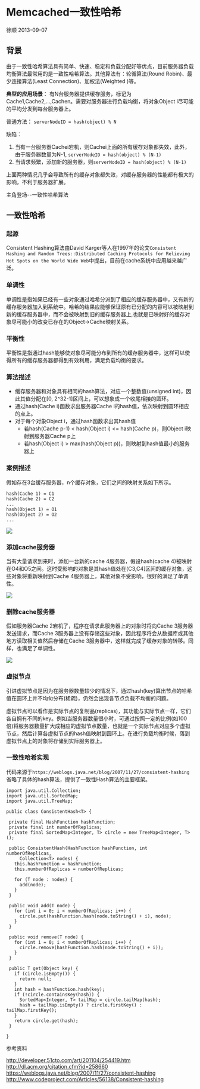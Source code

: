 # Memcached一致性哈希

徐顺 2013-09-07

## 背景
由于一致性哈希算法具有简单、快速、稳定和负载分配好等优点，目前服务器负载均衡算法最常用的是一致性哈希算法。其他算法有：轮循算法(Round Robin)、最少连接算法(Least Connection)、加权法(Weighted )等。

**典型的应用场景**：
有N台服务器提供缓存服务，标记为Cache1,Cache2,...,Cachen。需要对服务器进行负载均衡，将对象Object i尽可能的平均分发到每台服务器上。

普通方法：
`serverNodeID = hash(object) % N`

缺陷：

1. 当有一台服务器Cachei宕机，则Cachei上面的所有缓存对象都失效，此外，由于服务器数量为N-1, `serverNodeID = hash(object) % (N-1)`
2. 当请求频繁，添加新的服务器，则`serverNodeID = hash(object) % (N-1)`

上面两种情况几乎会导致所有的缓存对象都失效，对缓存服务器的性能都有极大的影响，不利于服务器扩展。

主角登场--一致性哈希算法

## 一致性哈希

### 起源
Consistent Hashing算法由David Karger等人在1997年的论文`Consistent Hashing and Random Trees::Distributed Caching Protocols for Relieving Hot Spots on the World Wide Web`中提出，目前在cache系统中应用越来越广泛。

### 单调性
单调性是指如果已经有一些对象通过哈希分派到了相应的缓存服务器中，又有新的缓存服务器加入到系统中。哈希的结果应能够保证原有已分配的内容可以被映射到新的缓存服务器中，而不会被映射到旧的缓存服务器上,也就是已映射好的缓存对象尽可能小的改变已存在的Object->Cache映射关系。

### 平衡性
平衡性是指通过hash能够使对象尽可能分布到所有的缓存服务器中，这样可以使得所有的缓存服务器都得到有效利用，满足负载均衡的要求。

### 算法描述

* 缓存服务器和对象具有相同的hash算法，对应一个整数值(unsigned int)，因此其值分配在[0, 2^32-1]区间上，可以想象成一个收尾相接的圆环。
* 通过hash(Cache i)函数求出服务器Cache i的hash值，依次映射到圆环相应的点上。
* 对于每个对象Object i，通过hash函数求出其hash值
    * 若hash(Cache p-1) < hash(Object i) <= hash(Cache p)，则Object i映射到服务器Cache p上
    * 若hash(Object i) > max(hash(Object p))，则映射到hash值最小的服务器上

### 案例描述

假如存在3台缓存服务器，n个缓存对象，它们之间的映射关系如下所示。

	hash(Cache 1) = C1
	hash(Cache 2) = C2
	...
	hash(Object 1) = O1
	hash(Object 2) = O2
	...

![](img/mem_consistent1.JPG)

### 添加cache服务器

当有大量请求到来时，添加一台新的cache 4服务器，假设hash(cache 4)被映射在O4和O5之间。这时受影响的对象是其hash值处在(C3,C4]区间的缓存对象，这些对象将重新映射到Cache 4服务器上，其他对象不受影响，很好的满足了单调性。

![](img/mem_consistent2.JPG)

### 删除cache服务器

假如服务器Cache 2宕机了，程序在请求此服务器上的对象时将向Cache 3服务器发送请求，而Cache 3服务器上没有存储这些对象，因此程序将会从数据库或其他地方读取相关值然后存储在Cache 3服务器中，这样就完成了缓存对象的转移。同样，也满足了单调性。

![](img/mem_consistent3.JPG)

### 虚拟节点

引进虚拟节点是因为在服务器数量较少的情况下，通过hash(key)算出节点的哈希值在圆环上并不均匀分布(稀疏)，仍然会出现各节点负载不均衡的问题。

虚拟节点可以看作是实际节点的复制品(replicas)，其功能与实际节点一样，它们各自拥有不同的key。例如当服务器数量很小时，可通过按照一定的比例(如100倍)将服务器数量扩大成相应的虚拟节点数量，也就是一个实际节点对应多个虚拟节点，然后计算各虚拟节点的hash值映射到圆环上。在进行负载均衡时候，落到虚拟节点上的对象将存储到实际服务器上。


### 一致性哈希实现

代码来源于`https://weblogs.java.net/blog/2007/11/27/consistent-hashing`省略了具体的hash算法，提供了一致性Hash算法的主要框架。

	import java.util.Collection;
	import java.util.SortedMap;
	import java.util.TreeMap;

	public class ConsistentHash<T> {

	 private final HashFunction hashFunction;
	 private final int numberOfReplicas;
	 private final SortedMap<Integer, T> circle = new TreeMap<Integer, T>();

	 public ConsistentHash(HashFunction hashFunction, int numberOfReplicas,
	     Collection<T> nodes) {
	   this.hashFunction = hashFunction;
	   this.numberOfReplicas = numberOfReplicas;

	   for (T node : nodes) {
	     add(node);
	   }
	 }

	 public void add(T node) {
	   for (int i = 0; i < numberOfReplicas; i++) {
	     circle.put(hashFunction.hash(node.toString() + i), node);
	   }
	 }

	 public void remove(T node) {
	   for (int i = 0; i < numberOfReplicas; i++) {
	     circle.remove(hashFunction.hash(node.toString() + i));
	   }
	 }

	 public T get(Object key) {
	   if (circle.isEmpty()) {
	     return null;
	   }
	   int hash = hashFunction.hash(key);
	   if (!circle.containsKey(hash)) {
	     SortedMap<Integer, T> tailMap = circle.tailMap(hash);
	     hash = tailMap.isEmpty() ? circle.firstKey() : tailMap.firstKey();
	   }
	   return circle.get(hash);
	 }

	}


参考资料

http://developer.51cto.com/art/201104/254419.htm  
http://dl.acm.org/citation.cfm?id=258660  
https://weblogs.java.net/blog/2007/11/27/consistent-hashing  
http://www.codeproject.com/Articles/56138/Consistent-hashing  